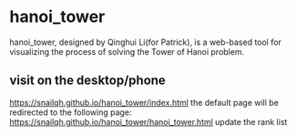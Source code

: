 # hanoi_tower
hanoi_tower, designed by Qinghui Li(for Patrick), is a web-based tool for visualizing the process of solving the Tower of Hanoi problem.

## visit on the desktop/phone
https://snailqh.github.io/hanoi_tower/index.html
the default page will be redirected to the following page:
https://snailqh.github.io/hanoi_tower/hanoi_tower.html
 update the rank list
